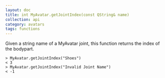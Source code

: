 ```yaml
---
layout: doc
title: int MyAvatar.getJointIndex(const QString& name)
collection: api
category: avatars
tags: functions
---
```


Given a string name of a MyAvatar joint, this function returns the index of the bodypart. 

```
> MyAvatar.getJointIndex("Shoes")
< 3
> MyAvatar.getJointIndex("Invalid Joint Name")
< -1
```
